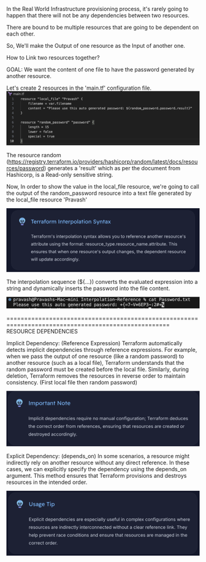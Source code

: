 In the Real World Infrastructure provisioning process, it's rarely going to happen that there will not be any dependencies between two resources.

There are bound to be multiple resources that are going to be dependent on each other.

So, We'll make the Output of one resource as the Input of another one.

How to Link two resources together?

GOAL: We want the content of one file to have the password generated by another resource.

Let's create 2 resources in the 'main.tf' configuration file.
![alt text](image.png)

The resource random (https://registry.terraform.io/providers/hashicorp/random/latest/docs/resources/password) generates a 'result' which as per the document from Hashicorp, is a Read-only sensitive string.

Now, In order to show the value in the local_file resource, we're going to call the output of the random_password resource into a text file generated by the local_file resource 'Pravash'

![alt text](image-1.png)

The interpolation sequence (${...}) converts the evaluated expression into a string and dynamically inserts the password into the file content.

![alt text](image-2.png)

====================================================================================================
RESOURCE DEPENDENCIES

Implicit Dependency: (Reference Expression)
Terraform automatically detects implicit dependencies through reference expressions. For example, when we pass the output of one resource (like a random password) to another resource (such as a local file), Terraform understands that the random password must be created before the local file. Similarly, during deletion, Terraform removes the resources in reverse order to maintain consistency. (First local file then random password)

![alt text](image-3.png)

Explicit Dependency: (depends_on)
In some scenarios, a resource might indirectly rely on another resource without any direct reference. In these cases, we can explicitly specify the dependency using the depends_on argument. This method ensures that Terraform provisions and destroys resources in the intended order.

![alt text](image-4.png)